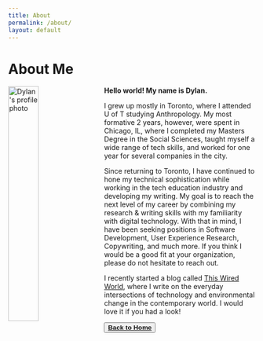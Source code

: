 ```yaml
---
title: About
permalink: /about/
layout: default
---
```

# About Me  

<img style = "padding-right: 16px; padding-bottom: 3px; float: left" alt="Dylan's profile photo" align="left" src="../assets/me.jpg" width="35%">

**Hello world!  My name is Dylan.**

I grew up mostly in Toronto, where I attended U of T studying Anthropology.  My most formative 2 years, however, were spent in Chicago, IL,
where I completed my Masters Degree in the Social Sciences, taught myself a wide range of tech skills, and worked for one year for
several companies in the city.  

Since returning to Toronto, I have continued to hone my technical sophistication while working in the tech education industry 
and developing my writing.  My goal is to reach the next level of my career by combining my research & writing skills with my 
familiarity with digital technology.  With that in mind, I have been seeking positions in Software Development, User Experience 
Research, Copywriting, and much more.  If you think I would be a good fit at your organization, please do not hesitate to reach out.  

I recently started a blog called [This Wired World](https://thiswiredworld.wordpress.com/), where I write on the everyday intersections
 of technology and environmental change in the contemporary world.  I would love it if you had a look!  


<button class = "my-button"> <strong><a href="/">Back to Home</a></strong>  </button>






<!-- This is the base Jekyll theme. You can find out more info about customizing your Jekyll theme, as well as basic Jekyll usage documentation at [jekyllrb.com](https://jekyllrb.com/)

You can find the source code for Minima at GitHub:
[jekyll][jekyll-organization] /
[minima](https://github.com/jekyll/minima)

You can find the source code for Jekyll at GitHub:
[jekyll][jekyll-organization] /
[jekyll](https://github.com/jekyll/jekyll) -->


<!-- [jekyll-organization]: https://github.com/jekyll -->
